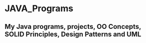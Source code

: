 # JAVA_Programs
## My Java programs, projects, OO Concepts, SOLID Principles, Design Patterns and UML
